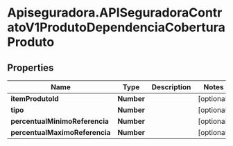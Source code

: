 # Apiseguradora.APISeguradoraContratoV1ProdutoDependenciaCoberturaProduto

## Properties
Name | Type | Description | Notes
------------ | ------------- | ------------- | -------------
**itemProdutoId** | **Number** |  | [optional] 
**tipo** | **Number** |  | [optional] 
**percentualMinimoReferencia** | **Number** |  | [optional] 
**percentualMaximoReferencia** | **Number** |  | [optional] 


